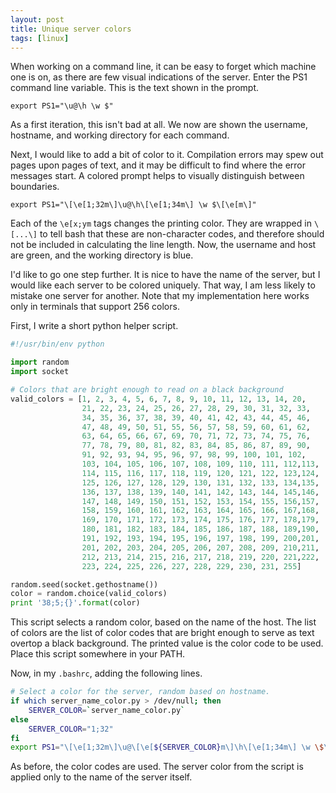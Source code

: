 ```yaml
---
layout: post
title: Unique server colors
tags: [linux]
---
```


When working on a command line, it can be easy to forget which machine one is on,
as there are few visual indications of the server.
Enter the PS1 command line variable.
This is the text shown in the prompt.

```
export PS1="\u@\h \w $"
```

As a first iteration, this isn't bad at all.
We now are shown the username, hostname, and working directory for each command.

Next, I would like to add a bit of color to it.
Compilation errors may spew out pages upon pages of text,
  and it may be difficult to find where the error messages start.
A colored prompt helps to visually distinguish between boundaries.

```
export PS1="\[\e[1;32m\]\u@\h\[\e[1;34m\] \w $\[\e[m\]"
```

Each of the `\e[x;ym` tags changes the printing color.
They are wrapped in `\[...\]` to tell bash that these are non-character codes,
  and therefore should not be included in calculating the line length.
Now, the username and host are green, and the working directory is blue.

I'd like to go one step further.
It is nice to have the name of the server,
  but I would like each server to be colored uniquely.
That way, I am less likely to mistake one server for another.
Note that my implementation here works only in terminals that support 256 colors.

First, I write a short python helper script.

```python
#!/usr/bin/env python

import random
import socket

# Colors that are bright enough to read on a black background
valid_colors = [1, 2, 3, 4, 5, 6, 7, 8, 9, 10, 11, 12, 13, 14, 20,
                21, 22, 23, 24, 25, 26, 27, 28, 29, 30, 31, 32, 33,
                34, 35, 36, 37, 38, 39, 40, 41, 42, 43, 44, 45, 46,
                47, 48, 49, 50, 51, 55, 56, 57, 58, 59, 60, 61, 62,
                63, 64, 65, 66, 67, 69, 70, 71, 72, 73, 74, 75, 76,
                77, 78, 79, 80, 81, 82, 83, 84, 85, 86, 87, 89, 90,
                91, 92, 93, 94, 95, 96, 97, 98, 99, 100, 101, 102,
                103, 104, 105, 106, 107, 108, 109, 110, 111, 112,113,
                114, 115, 116, 117, 118, 119, 120, 121, 122, 123,124,
                125, 126, 127, 128, 129, 130, 131, 132, 133, 134,135,
                136, 137, 138, 139, 140, 141, 142, 143, 144, 145,146,
                147, 148, 149, 150, 151, 152, 153, 154, 155, 156,157,
                158, 159, 160, 161, 162, 163, 164, 165, 166, 167,168,
                169, 170, 171, 172, 173, 174, 175, 176, 177, 178,179,
                180, 181, 182, 183, 184, 185, 186, 187, 188, 189,190,
                191, 192, 193, 194, 195, 196, 197, 198, 199, 200,201,
                201, 202, 203, 204, 205, 206, 207, 208, 209, 210,211,
                212, 213, 214, 215, 216, 217, 218, 219, 220, 221,222,
                223, 224, 225, 226, 227, 228, 229, 230, 231, 255]

random.seed(socket.gethostname())
color = random.choice(valid_colors)
print '38;5;{}'.format(color)
```

This script selects a random color, based on the name of the host.
The list of colors are the list of color codes that are bright enough
  to serve as text overtop a black background.
The printed value is the color code to be used.
Place this script somewhere in your PATH.

Now, in my `.bashrc`, adding the following lines.

```bash
# Select a color for the server, random based on hostname.
if which server_name_color.py > /dev/null; then
    SERVER_COLOR=`server_name_color.py`
else
    SERVER_COLOR="1;32"
fi
export PS1="\[\e[1;32m\]\u@\[\e[${SERVER_COLOR}m\]\h\[\e[1;34m\] \w \$\[\e[m\] "
```

As before, the color codes are used.
The server color from the script is applied only to the name of the server itself.